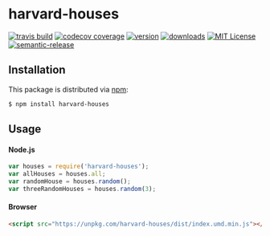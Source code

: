 # harvard-houses
[![travis build](https://img.shields.io/travis/tobiasbueschel/harvard-houses.svg?style=flat-square)](https://travis-ci.org/tobiasbueschel/harvard-houses)
[![codecov coverage](https://img.shields.io/codecov/c/github/tobiasbueschel/harvard-houses.svg?style=flat-square)](https://codecov.io/gh/tobiasbueschel/harvard-houses)
[![version](https://img.shields.io/npm/v/harvard-houses.svg?style=flat-square)](http://npm.im/harvard-houses)
[![downloads](https://img.shields.io/npm/dm/harvard-houses.svg?style=flat-square)](http://npm-stat.com/charts.html?package=harvard-houses)
[![MIT License](https://img.shields.io/npm/l/harvard-houses.svg?style=flat-square)](http://opensource.org/licenses/MIT)
[![semantic-release](https://img.shields.io/badge/%20%20%F0%9F%93%A6%F0%9F%9A%80-semantic--release-e10079.svg?style=flat-square)](https://github.com/semantic-release/semantic-release)

## Installation
This package is distributed via [npm](https://www.npmjs.com/package/harvard-houses):
```bash
$ npm install harvard-houses
```

## Usage
#### Node.js
```javascript
var houses = require('harvard-houses');
var allHouses = houses.all;
var randomHouse = houses.random();
var threeRandomHouses = houses.random(3);
```

#### Browser
```html
<script src="https://unpkg.com/harvard-houses/dist/index.umd.min.js"></script>
```
